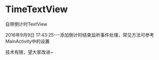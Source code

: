 # TimeTextView
自带倒计时TextView<br>

2016年9月9日 17:43:25---添加倒计时结束监听事件处理，常见方法可参考MainActivity中的设置

技术有限，望大家改进~
